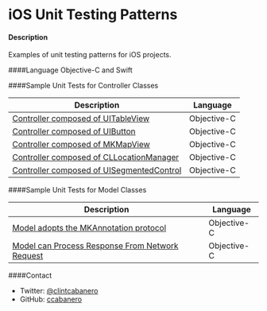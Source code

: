 iOS Unit Testing Patterns
=========================


#### Description
Examples of unit testing patterns for iOS projects.  

####Language
Objective-C and Swift

####Sample Unit Tests for Controller Classes

Description | Language
------------ | ------------- 
[Controller composed of UITableView](Samples/UITableView-objc.md) | Objective-C
[Controller composed of UIButton](Samples/UIButton-objc.md) | Objective-C
[Controller composed of MKMapView](Samples/MKMapView-objc.md) | Objective-C
[Controller composed of CLLocationManager](Samples/CLLocationManager-objc.md) | Objective-C
[Controller composed of UISegmentedControl](Samples/UISegmentedControl-objc.md) | Objective-C

####Sample Unit Tests for Model Classes

Description | Language
------------ | ------------- 
[Model adopts the MKAnnotation protocol](Samples/MKAnnotation-objc.md) | Objective-C
[Model can Process Response From Network Request](Samples/NetworkRequests-objc.md)| Objective-C

####Contact
* Twitter: [@clintcabanero](http://twitter.com/clintcabanero)
* GitHub: [ccabanero](http:///github.com/ccabanero)


    
